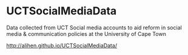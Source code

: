 # UCTSocialMediaData
Data collected from UCT Social media accounts to aid reform in social media &amp; communication policies at the University of Cape Town

http://alihen.github.io/UCTSocialMediaData/
